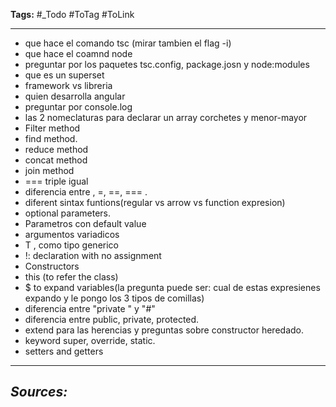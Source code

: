 **Tags:** #_Todo
#ToTag #ToLink 
- - -
- que hace el comando tsc (mirar tambien el flag -i)
- que hace el coamnd node
- preguntar por los paquetes tsc.config, package.josn y node:modules
- que es un superset
- framework vs libreria
- quien desarrolla angular
- preguntar por console.log
- las 2 nomeclaturas para declarar un array  corchetes y menor-mayor
- Filter method
- find method.
- reduce method
- concat method 
- join method
- === triple igual 
- diferencia entre , =, \==, \=== .
- diferent sintax funtions(regular vs arrow vs function expresion)
- optional parameters.
- Parametros con default value
- argumentos variadicos
- T , como tipo generico
- !: declaration with no assignment
- Constructors
- this (to refer the class)
- $ to expand variables(la pregunta puede ser: cual de estas expresienes expando y le pongo los 3 tipos de comillas)
- diferencia entre "private " y "#"
- diferencia entre public, private, protected.
- extend para las herencias y preguntas sobre constructor heredado.
- keyword super, override, static.
- setters and getters
- - - 
## ***Sources:***